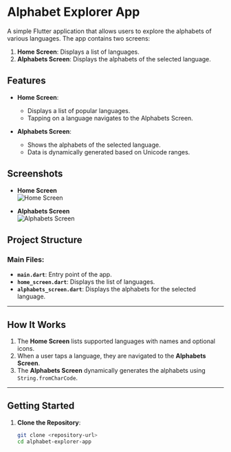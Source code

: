 # Alphabet Explorer App

A simple Flutter application that allows users to explore the alphabets of various languages. The app contains two screens:

1. **Home Screen**: Displays a list of languages.
2. **Alphabets Screen**: Displays the alphabets of the selected language.

## Features

- **Home Screen**: 
  - Displays a list of popular languages.
  - Tapping on a language navigates to the Alphabets Screen.

- **Alphabets Screen**:
  - Shows the alphabets of the selected language.
  - Data is dynamically generated based on Unicode ranges.

## Screenshots

- **Home Screen**  
  ![Home Screen](https://github.com/user-attachments/assets/a653e009-892c-4d07-9ea3-f681d32af2e4)  

- **Alphabets Screen**  
  ![Alphabets Screen](https://github.com/user-attachments/assets/0305b87c-2cda-4a46-b311-7e5563dbdbd5)


## Project Structure

### Main Files:
- **`main.dart`**: Entry point of the app.
- **`home_screen.dart`**: Displays the list of languages.
- **`alphabets_screen.dart`**: Displays the alphabets for the selected language.

---

## How It Works

1. The **Home Screen** lists supported languages with names and optional icons.
2. When a user taps a language, they are navigated to the **Alphabets Screen**.
3. The **Alphabets Screen** dynamically generates the alphabets using `String.fromCharCode`.

---

## Getting Started

1. **Clone the Repository**:
   ```bash
   git clone <repository-url>
   cd alphabet-explorer-app
